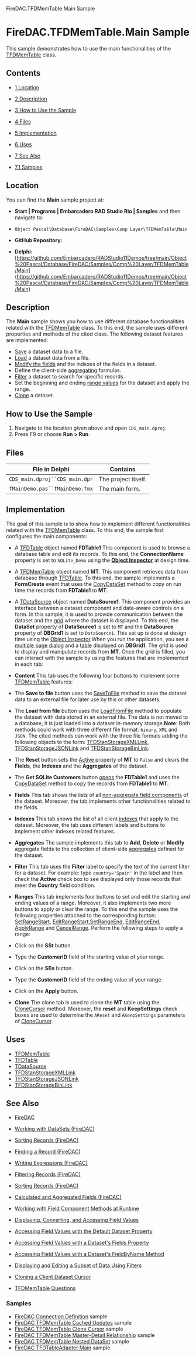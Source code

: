 FireDAC.TFDMemTable.Main Sample[]()
# FireDAC.TFDMemTable.Main Sample 


This sample demonstrates how to use the main functionalities of the [TFDMemTable](http://docwiki.embarcadero.com/Libraries/en/FireDAC.Comp.Client.TFDMemTable) class.
## Contents



* [1 Location](#Location)
* [2 Description](#Description)
* [3 How to Use the Sample](#How_to_Use_the_Sample)
* [4 Files](#Files)
* [5 Implementation](#Implementation)
* [6 Uses](#Uses)
* [7 See Also](#See_Also)

* [7.1 Samples](#Samples)


## Location 

You can find the **Main** sample project at:
* **Start | Programs | Embarcadero RAD Studio Rio | Samples** and then navigate to:

* `Object Pascal\Database\FireDAC\Samples\Comp Layer\TFDMemTable\Main`

* **GitHub Repository:**

* **Delphi:**[https://github.com/Embarcadero/RADStudio11Demos/tree/main/Object%20Pascal/Database/FireDAC/Samples/Comp%20Layer/TFDMemTable/Main](https://github.com/Embarcadero/RADStudio11Demos/tree/main/Object%20Pascal/Database/FireDAC/Samples/Comp%20Layer/TFDMemTable/Main)

## Description 

The **Main** sample shows you how to use different database functionalities related with the [TFDMemTable](http://docwiki.embarcadero.com/Libraries/en/FireDAC.Comp.Client.TFDMemTable) class. To this end, the sample uses different properties and methods of the cited class. The following dataset features are implemented:
* [Save](http://docwiki.embarcadero.com/RADStudio/en/Saving_Data_to_a_File_or_Stream) a dataset data to a file.
* [Load](http://docwiki.embarcadero.com/RADStudio/en/Loading_Data_from_a_File_or_Stream) a dataset data from a file.
* [Modify the fields](http://docwiki.embarcadero.com/RADStudio/en/Displaying,_Converting,_and_Accessing_Field_Values) and the indexes of the fields in a dataset.
*  Define the client-side [aggregating](http://docwiki.embarcadero.com/RADStudio/en/Calculated_and_Aggregated_Fields_(FireDAC)) formulas.
* [Filter](http://docwiki.embarcadero.com/RADStudio/en/Filtering_Records_(FireDAC)) a dataset to search for specific records.
*  Set the beginning and ending [range values](http://docwiki.embarcadero.com/RADStudio/en/Filtering_Records_(FireDAC)#Filtering_by_Range_of_Values) for the dataset and apply the range.
* [Clone](http://docwiki.embarcadero.com/RADStudio/en/Cloning_a_Client_Dataset_Cursor) a dataset.

## How to Use the Sample 


1.  Navigate to the location given above and open `CDS_main.dproj`.
2.  Press F9 or choose **Run > Run**.

## Files 



| File in Delphi                 | Contains            |
| ------------------------------ | ------------------- |
| `CDS_main.dproj``CDS_main.dpr` | The project itself. |
| `fMainDemo.pas``fMainDemo.fmx` | The main form.      |


## Implementation 

The goal of this sample is to show how to implement different functionalities related with the [TFDMemTable](http://docwiki.embarcadero.com/Libraries/en/FireDAC.Comp.Client.TFDMemTable) class. To this end, the sample first configures the main components:
*  A [TFDTable](http://docwiki.embarcadero.com/Libraries/en/FireDAC.Comp.Client.TFDTable) object named **FDTable1**
 This component is used to browse a database table and edit its records. To this end, the **ConnectionName** property is set to `SQLite_Demo` using the **[Object Inspector](http://docwiki.embarcadero.com/RADStudio/en/Object_Inspector)** at design time.
*  A [TFDMemTable](http://docwiki.embarcadero.com/Libraries/en/FireDAC.Comp.Client.TFDMemTable) object named **MT**.
 This component retrieves data from database through [TFDTable](http://docwiki.embarcadero.com/Libraries/en/FireDAC.Comp.Client.TFDTable). To this end, the sample implements a **FormCreate** event that uses the [CopyDataSet](http://docwiki.embarcadero.com/Libraries/en/FireDAC.Comp.DataSet.TFDDataSet.CopyDataSet) method to copy on run time the records from **FDTable1** to **MT**.
*  A [TDataSource](http://docwiki.embarcadero.com/Libraries/en/Data.DB.TDataSource) object named **DataSource1**.
 This component provides an interface between a dataset component and data-aware controls on a form. In this sample, it is used to provide communication between the dataset and the [grid](http://docwiki.embarcadero.com/Libraries/en/Vcl.DBGrids.TDBGrid) where the dataset is displayed. To this end, the **DataSet** property of **DataSource1** is set to `MT` and the **DataSource** property of **DBGrid1** is set to `DataSource1`. This set up is done at design time using the [Object Inspector](http://docwiki.embarcadero.com/RADStudio/en/Object_Inspector).When you run the application, you see a [multiple page dialog](http://docwiki.embarcadero.com/Libraries/en/Vcl.ComCtrls.TPageControl) and a [table](http://docwiki.embarcadero.com/Libraries/en/FireDAC.Comp.Client.TFDMemTable) displayed on **DBGrid1**. The grid is used to display and manipulate records from **MT**. Once the grid is filled, you can interact with the sample by using the features that are implemented in each tab:
* **Content**
 This tab uses the following four buttons to implement some [TFDMemTable](http://docwiki.embarcadero.com/Libraries/en/FireDAC.Comp.Client.TFDMemTable) features:
*  The **Save to file** button uses the [SaveToFile](http://docwiki.embarcadero.com/Libraries/en/FireDAC.Comp.DataSet.TFDDataSet.SaveToFile) method to save the dataset data to an external file for later use by this or other datasets.
*  The **Load from file** button uses the [LoadFromFile](http://docwiki.embarcadero.com/Libraries/en/FireDAC.Comp.DataSet.TFDDataSet.LoadFromFile) method to populate the dataset with data stored in an external file. The data is not moved to a database, it is just loaded into a dataset in-memory storage.**Note**: Both methods could work with three different file format: `binary`, `XML` and `JSON`. The cited methods can work with the three file formats adding the following objects to the form: [TFDStanStorageXMLLink](http://docwiki.embarcadero.com/Libraries/en/FireDAC.Stan.StorageXML.TFDStanStorageXMLLink), [TFDStanStorageJSONLink](http://docwiki.embarcadero.com/Libraries/en/FireDAC.Stan.StorageJSON.TFDStanStorageJSONLink) and [TFDStanStorageBinLink](http://docwiki.embarcadero.com/Libraries/en/FireDAC.Stan.StorageBin.TFDStanStorageBinLink).
*  The **Reset** button sets the [Active](http://docwiki.embarcadero.com/Libraries/en/Data.DB.TDataSet.Active) property of **MT** to `False` and clears the **Fields**, the **Indexes** and the **Aggregates** of the dataset.
*  The **Get SQLite Customers** button [opens](http://docwiki.embarcadero.com/Libraries/en/FireDAC.Comp.Client.TFDTable.Open) the **FDTable1** and uses the [CopyDataSet](http://docwiki.embarcadero.com/Libraries/en/FireDAC.Comp.DataSet.TFDDataSet.CopyDataSet) method to copy the records from **FDTable1** to **MT**.

* **Fields**
 This tab shows the lists of all [non-aggregate field components](http://docwiki.embarcadero.com/Libraries/en/Data.DB.TDataSet.Fields) of the dataset. Moreover, the tab implements other functionalities related to the fields.
* **Indexes**
 This tab shows the list of all client [indexes](http://docwiki.embarcadero.com/Libraries/en/FireDAC.Comp.DataSet.TFDDataSet.Indexes) that apply to the dataset. Moreover, the tab uses different labels and buttons to implement other indexes related features.
* **Aggregates**
 The sample implements this tab to **Add**, **Delete** or **Modify** aggregate fields to the collection of client-side [aggregates](http://docwiki.embarcadero.com/Libraries/en/FireDAC.Comp.DataSet.TFDDataSet.Aggregates) defined for the dataset.
* **Filter**
 This tab uses the **Filter** label to specify the text of the current filter for a dataset. For example: type `country='Spain'` in the label and then check the **Active** check box to see displayed only those records that meet the **Country** field condition.
* **Ranges**
 This tab implements four buttons to set and edit the starting and ending values of a range. Moreover, it also implements two more buttons to apply or clear the range. To this end the sample uses the following properties attached to the corresponding button: [SetRangeStart](http://docwiki.embarcadero.com/Libraries/en/FireDAC.Comp.DataSet.TFDDataSet.SetRangeStart), [EditRangeStart](http://docwiki.embarcadero.com/Libraries/en/FireDAC.Comp.DataSet.TFDDataSet.EditRangeStart),[SetRangeEnd](http://docwiki.embarcadero.com/Libraries/en/FireDAC.Comp.DataSet.TFDDataSet.SetRangeEnd), [EditRangeEnd](http://docwiki.embarcadero.com/Libraries/en/FireDAC.Comp.DataSet.TFDDataSet.EditRangeEnd), [ApplyRange](http://docwiki.embarcadero.com/Libraries/en/FireDAC.Comp.DataSet.TFDDataSet.ApplyRange) and [CancelRange](http://docwiki.embarcadero.com/Libraries/en/FireDAC.Comp.DataSet.TFDDataSet.CancelRange). Perform the following steps to apply a range:
*  Click on the **SSt** button.
*  Type the **CustomerID** field of the starting value of your range.
*  Click on the **SEn** button.
*  Type the **CustomerID** field of the ending value of your range.
*  Click on the **Apply** button.

* **Clone**
 The clone tab is used to clone the **MT** table using the [CloneCursor](http://docwiki.embarcadero.com/Libraries/en/FireDAC.Comp.DataSet.TFDDataSet.CloneCursor) method. Moreover, the **reset** and **KeepSettings** check boxes are used to determine the `AReset` and `AKeepSettings` parameters of [CloneCursor](http://docwiki.embarcadero.com/Libraries/en/FireDAC.Comp.DataSet.TFDDataSet.CloneCursor).
## Uses 


* [TFDMemTable](http://docwiki.embarcadero.com/Libraries/en/FireDAC.Comp.Client.TFDMemTable)
* [TFDTable](http://docwiki.embarcadero.com/Libraries/en/FireDAC.Comp.Client.TFDTable)
* [TDataSource](http://docwiki.embarcadero.com/Libraries/en/Data.DB.TDataSource)
* [TFDStanStorageXMLLink](http://docwiki.embarcadero.com/Libraries/en/FireDAC.Stan.StorageXML.TFDStanStorageXMLLink)
* [TFDStanStorageJSONLink](http://docwiki.embarcadero.com/Libraries/en/FireDAC.Stan.StorageJSON.TFDStanStorageJSONLink)
* [TFDStanStorageBinLink](http://docwiki.embarcadero.com/Libraries/en/FireDAC.Stan.StorageBin.TFDStanStorageBinLink)

## See Also 


* [FireDAC](http://docwiki.embarcadero.com/RADStudio/en/FireDAC)
* [Working with DataSets (FireDAC)](http://docwiki.embarcadero.com/RADStudio/en/Working_with_DataSets_(FireDAC))

* [Sorting Records (FireDAC)](http://docwiki.embarcadero.com/RADStudio/en/Sorting_Records_(FireDAC))
* [Finding a Record (FireDAC)](http://docwiki.embarcadero.com/RADStudio/en/Finding_a_Record_(FireDAC))
* [Writing Expressions (FireDAC)](http://docwiki.embarcadero.com/RADStudio/en/Writing_Expressions_(FireDAC))
* [Filtering Records (FireDAC)](http://docwiki.embarcadero.com/RADStudio/en/Filtering_Records_(FireDAC))
* [Sorting Records (FireDAC)](http://docwiki.embarcadero.com/RADStudio/en/Sorting_Records_(FireDAC))
* [Calculated and Aggregated Fields (FireDAC)](http://docwiki.embarcadero.com/RADStudio/en/Calculated_and_Aggregated_Fields_(FireDAC))

* [Working with Field Component Methods at Runtime](http://docwiki.embarcadero.com/RADStudio/en/Working_with_Field_Component_Methods_at_Runtime)
* [Displaying, Converting, and Accessing Field Values](http://docwiki.embarcadero.com/RADStudio/en/Displaying,_Converting,_and_Accessing_Field_Values)

* [Accessing Field Values with the Default Dataset Property](http://docwiki.embarcadero.com/RADStudio/en/Accessing_Field_Values_with_the_Default_Dataset_Property)
* [Accessing Field Values with a Dataset's Fields Property](http://docwiki.embarcadero.com/RADStudio/en/Accessing_Field_Values_with_a_Dataset%27s_Fields_Property)
* [Accessing Field Values with a Dataset's FieldByName Method](http://docwiki.embarcadero.com/RADStudio/en/Accessing_Field_Values_with_a_Dataset%27s_FieldByName_Method)

* [Displaying and Editing a Subset of Data Using Filters](http://docwiki.embarcadero.com/RADStudio/en/Displaying_and_Editing_a_Subset_of_Data_Using_Filters)
* [Cloning a Client Dataset Cursor](http://docwiki.embarcadero.com/RADStudio/en/Cloning_a_Client_Dataset_Cursor)
* [TFDMemTable Questions](http://docwiki.embarcadero.com/RADStudio/en/TFDMemTable_Questions)

### Samples 


* [FireDAC Connection Definition](http://docwiki.embarcadero.com/CodeExamples/en/FireDAC.ConnectionDefs_Sample) sample
* [FireDAC TFDMemTable Cached Updates](http://docwiki.embarcadero.com/CodeExamples/en/FireDAC.TFDMemTable.CachedUpdates_Sample) sample
* [FireDAC TFDMemTable Clone Cursor](http://docwiki.embarcadero.com/CodeExamples/en/FireDAC.TFDMemTable.CloneCursor_Sample) sample
* [FireDAC TFDMemTable Master-Detail Relationship](http://docwiki.embarcadero.com/CodeExamples/en/FireDAC.TFDMemTable.MasterDetail_Sample) sample
* [FireDAC TFDMemTable Nested DataSet](http://docwiki.embarcadero.com/CodeExamples/en/FireDAC.TFDMemTable.NestedDataSet_Sample) sample
* [FireDAC TFDTableAdapter Main](http://docwiki.embarcadero.com/CodeExamples/en/FireDAC.TFDTableAdapter.Main_Sample) sample





